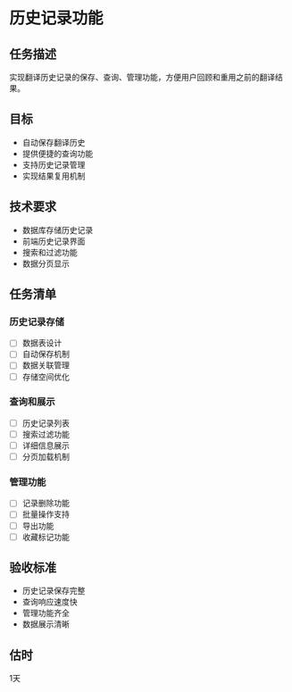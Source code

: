 # 历史记录功能

## 任务描述
实现翻译历史记录的保存、查询、管理功能，方便用户回顾和重用之前的翻译结果。

## 目标
- 自动保存翻译历史
- 提供便捷的查询功能
- 支持历史记录管理
- 实现结果复用机制

## 技术要求
- 数据库存储历史记录
- 前端历史记录界面
- 搜索和过滤功能
- 数据分页显示

## 任务清单
### 历史记录存储
- [ ] 数据表设计
- [ ] 自动保存机制
- [ ] 数据关联管理
- [ ] 存储空间优化

### 查询和展示
- [ ] 历史记录列表
- [ ] 搜索过滤功能
- [ ] 详细信息展示
- [ ] 分页加载机制

### 管理功能
- [ ] 记录删除功能
- [ ] 批量操作支持
- [ ] 导出功能
- [ ] 收藏标记功能

## 验收标准
- 历史记录保存完整
- 查询响应速度快
- 管理功能齐全
- 数据展示清晰

## 估时
1天 